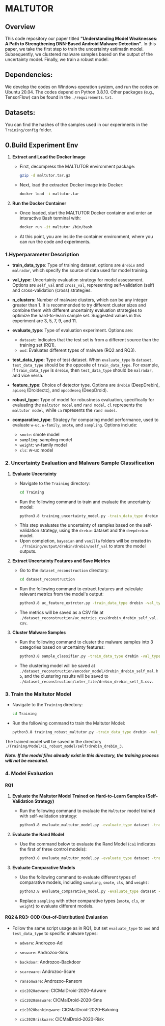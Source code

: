 # MALTUTOR

## Overview
This code repository our paper titled **"Understanding Model Weaknesses: A Path to Strengthening DNN-Based Android Malware Detection"**. In this paper, we take the first step to train the uncertainty estimatin model. Subsequently, we clustered malware samples based on the output of the uncertainty model. Finally, we train a robust model.

## Dependencies:
We develop the codes on Windows operation system, and run the codes on Ubuntu 20.04. The codes depend on Python 3.8.10. Other packages (e.g., TensorFlow) can be found in the `./requirements.txt`.
## Datasets:
You can find the hashes of the samples used in our experiments in the `Training/config` folder.

##  0.Build Experiment Env
1. **Extract and Load the Docker Image**
   - First, decompress the MALTUTOR environment package:
     ```bash
     gzip -d maltutor.tar.gz
     ```
   - Next, load the extracted Docker image into Docker:
     ```bash
     docker load -i maltutor.tar
     ```

2. **Run the Docker Container**
   - Once loaded, start the MALTUTOR Docker container and enter an interactive Bash terminal with:
     ```bash
     docker run -it maltutor /bin/bash
     ```
   - At this point, you are inside the container environment, where you can run the code and experiments.

### 1.Hyperparameter Description 

- **train_data_type**: Type of training dataset, options are `drebin` and `malradar`, which specify the source of data used for model training.

- **val_type**: Uncertainty evaluation strategy for model assessment. Options are `self_val` and `cross_val`, representing self-validation (self) and cross-validation (cross) strategies.

- **n_clusters**: Number of malware clusters, which can be any integer greater than 1. It is recommended to try different cluster sizes and combine them with different uncertainty evaluation strategies to optimize the hard-to-learn sample set. Suggested values in this experiment are 3, 5, 7, 9, and 11.

- **evaluate_type**: Type of evaluation experiment. Options are:
  - `dataset`: Indicates that the test set is from a different source than the training set (RQ1).
  - `ood`: Evaluates different types of malware (RQ2 and RQ3).

- **test_data_type**: Type of test dataset. When `evaluate_type` is `dataset`, `test_data_type` should be the opposite of `train_data_type`. For example, if `train_data_type` is `drebin`, then `test_data_type` should be `malradar`, and vice versa.

- **feature_type**: Choice of detector type. Options are `drebin` (DeepDrebin), `apiseq` (Droidectc), and `opcodeseq` (DeepDroid).

- **robust_type**: Type of model for robustness evaluation, specifically for evaluating the `maltutor model` and `rand model`. `cl` represents the `maltutor model`, while `ca` represents the `rand model`.

- **comparative_type**: Strategy for comparing model performance, used to evaluate `w-uc`, `w-family`, `smote`, and `sampling`. Options include:
  - `smote`: smote model
  - `sampling`: sampling model
  - `weight`: w-family model
  - `cls`: w-uc model


### 2. Uncertainty Evaluation and Malware Sample Classification 

1. **Evaluate Uncertainty**
   - Navigate to the `Training` directory:
     ```bash
     cd Training
     ```
   - Run the following command to train and evaluate the uncertainty model:
     ```bash
     python3.8 training_uncertainty_model.py -train_data_type drebin -val_type self_val -feature_type drebin
     ```
   - This step evaluates the uncertainty of samples based on the self-validation strategy, using the `drebin` dataset and the `deepdrebin` model.
   - Upon completion, `bayesian` and `vanilla` folders will be created in `./Training/output/drebin/drebin/self_val` to store the model outputs.

2. **Extract Uncertainty Features and Save Metrics**
   - Go to the `dataset_reconstruction` directory:
     ```bash
     cd dataset_reconstruction
     ```
   - Run the following command to extract features and calculate relevant metrics from the model's output:
     ```bash
     python3.8 uc_feature_extrctor.py -train_data_type drebin -val_type self_val -feature_type drebin
     ```
   - The metrics will be saved as a CSV file at `./dataset_reconstruction/uc_metrics_csv/drebin_drebin_self_val.csv`.

3. **Cluster Malware Samples**
   - Run the following command to cluster the malware samples into 3 categories based on uncertainty features:
     ```bash
     python3.8 sample_classifier.py -train_data_type drebin -val_type self_val -feature_type drebin -n_clusters 3
     ```
   - The clustering model will be saved at `./dataset_reconstruction/encoder_model/drebin_drebin_self_mal.h5`, and the clustering results will be saved to `./dataset_reconstruction/inter_file/drebin_drebin_self_3.csv`.


### 3. Train the Maltutor Model 
- Navigate to the `Training` directory:
     ```bash
     cd Training
     ```
- Run the following command to train the Maltutor Model:
     ```bash
     python3.8 training_robust_maltutor.py -train_data_type drebin -val_type self -feature_type drebin -n_clusters 3
     ```



The trained model will be saved in the directory `./Training/Model/CL_robust_model/self/drebin_drebin_3.`

***Note: If the model files already exist in this directory, the training process will not be executed.***


### 4. Model Evaluation 

#### RQ1

1. **Evaluate the Maltutor Model Trained on Hard-to-Learn Samples (Self-Validation Strategy)**
   - Run the following command to evaluate the `Maltutor` model trained with self-validation strategy:
     ```bash
     python3.8 evaluate_maltutor_model.py -evaluate_type dataset -train_data_type drebin -robust_type cl -feature_type drebin -test_data_type malradar -val_type self
     ```

2. **Evaluate the Rand Model**
   - Use the command below to evaluate the Rand Model (`ca1` indicates the first of three control models):
     ```bash
     python3.8 evaluate_maltutor_model.py -evaluate_type dataset -train_data_type drebin -robust_type ca1 -feature_type drebin -test_data_type malradar -val_type self
     ```

3. **Evaluate Comparative Models**
   - Use the following command to evaluate different types of comparative models, including `sampling`, `smote`, `cls`, and `weight`:
     ```bash
     python3.8 evaluate_comparative_model.py -evaluate_type dataset -train_data_type drebin -test_data_type malradar -comparative_type sampling
     ```
   - Replace `sampling` with other comparative types (`smote`, `cls`, or `weight`) to evaluate different models.

#### RQ2 & RQ3: OOD (Out-of-Distribution) Evaluation

- Follow the same script usage as in RQ1, but set `evaluate_type` to `ood` and `test_data_type` to specific malware types:  
  - `adware`: Androzoo-Ad
  - `smsware`: Androzoo-Sms
  - `backdoor`: Androzoo-Backdoor
  - `scareware`: Androzoo-Scare
  - `ransomware`: Androzoo-Ransom

  - `cic2020adware`: CICMalDroid-2020-Adware
  - `cic2020smsware`: CICMalDroid-2020-Sms
  - `cic2020bankingware`: CICMalDroid-2020-Bakning
  - `cic2020riskware`: CICMalDroid-2020-Risk

